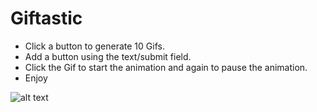 # Giftastic
- Click a button to generate 10 Gifs.
- Add a button using the text/submit field.
- Click the Gif to start the animation and again to pause the animation.
- Enjoy

![alt text](https://i.imgur.com/3ijcMkt.png)
